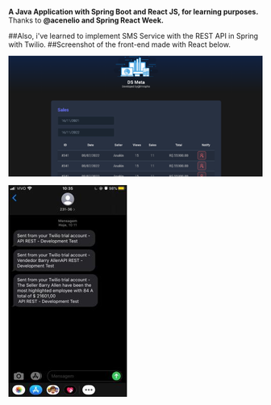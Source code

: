 **A Java Application with Spring Boot and React JS, for learning purposes.** Thanks to **@acenelio and Spring React Week.**

##Also, i've learned to implement SMS Service with the REST API in Spring with Twilio. 
##Screenshot of the front-end made with React below.

![alt text](/frontend/src/assets/img/print.png)

![alt text](/frontend/src/assets/img/print2.png)


